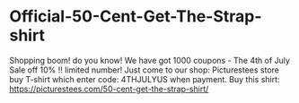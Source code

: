 # Official-50-Cent-Get-The-Strap-shirt
Shopping boom! do you know! We have got 1000 coupons - The 4th of July Sale off 10% !! limited number! Just come to our shop: Picturestees store buy T-shirt which enter code: 4THJULYUS when payment.  Buy this shirt: https://picturestees.com/50-cent-get-the-strap-shirt/
